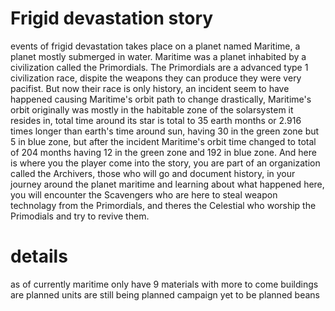 # Frigid devastation story
events of frigid devastation takes place on a planet named Maritime, a planet mostly submerged in water. Maritime was a planet inhabited by a civilization called the Primordials. The Primordials are a advanced type 1 civilization race, dispite the weapons they can produce they were very pacifist. But now their race is only history, an incident seem to have happened causing Maritime's orbit path to change drastically, Maritime's orbit originally was mostly in the habitable zone of the solarsystem it resides in, total time around its star is total to 35 earth months or 2.916 times longer than earth's time around sun, having 30 in the green zone but 5 in blue zone, but after the incident Maritime's orbit time changed to total of 204 months having 12 in the green zone and 192 in blue zone.
And here is where you the player come into the story, you are part of an organization called the Archivers, those who will go and document history, in your journey around the planet maritime and learning about what happened here, you will encounter the Scavengers who are here to steal weapon technolagy from the Primordials, and theres the Celestial who worship the Primodials and try to revive them.
# details
as of currently maritime only have 9 materials with more to come
buildings are planned
units are still being planned
campaign yet to be planned
beans
